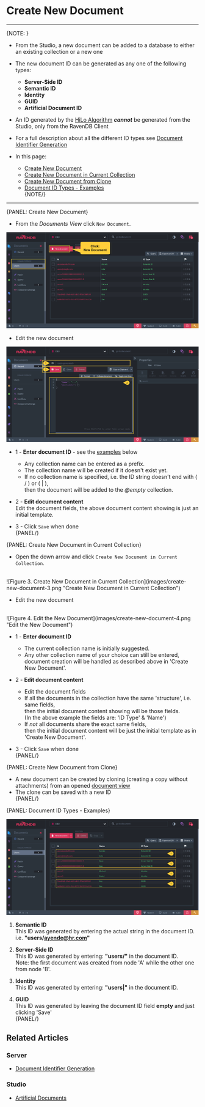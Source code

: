 ﻿# Create New Document
---

{NOTE: }

* From the Studio, a new document can be added to a database to either an existing collection or a new one

* The new document ID can be generated as any one of the following types:  
  * **Server-Side ID**  
  * **Semantic ID**  
  * **Identity**  
  * **GUID**  
  * **Artificial Document ID**  

* An ID generated by the [HiLo Algorithm](../../../client-api/document-identifiers/hilo-algorithm) ***cannot*** be generated from the Studio, only from the RavenDB Client  

* For a full description about all the different ID types see [Document Identifier Generation](../../../server/kb/document-identifier-generation)  

* In this page:  
  * [Create New Document](../../../studio/database/documents/create-new-document#create-new-document)  
  * [Create New Document in Current Collection](../../../studio/database/documents/create-new-document#create-new-document-in-current-collection)  
  * [Create New Document from Clone](../../../studio/database/documents/create-new-document#create-new-document-from-clone)  
  * [Document ID Types - Examples](../../../studio/database/documents/create-new-document#document-id-types---examples)  
{NOTE/}

---

{PANEL: Create New Document}

* From the _Documents View_ click `New Document`.  

![Figure 1. Create New Document](images/create-new-document-1.png "Create New Document")

* Edit the new document  

![Figure 2. Edit the New Document](images/create-new-document-2.png "Edit the New Document")

* 1 - **Enter document ID** - see the [examples](../../../studio/database/documents/create-new-document#document-id-types---examples) below  
  * Any collection name can be entered as a prefix.  
  * The collection name will be created if it doesn't exist yet.  
  * If no collection name is specified, i.e. the ID string doesn't end with ( / ) or ( | ),  
    then the document will be added to the _@empty_ collection.  

* 2 - **Edit document content**    
  Edit the document fields, the above document content showing is just an initial template.  

* 3 - Click `Save` when done  
{PANEL/}

{PANEL: Create New Document in Current Collection}

* Open the down arrow and click `Create New Document in Current Collection`.  
<br/>
![Figure 3. Create New Document in Current Collection](images/create-new-document-3.png "Create New Document in Current Collection")

* Edit the new document  
<br/>
![Figure 4. Edit the New Document](images/create-new-document-4.png "Edit the New Document")

* 1 - **Enter document ID**  
  * The current collection name is initially suggested.  
  * Any other collection name of your choice can still be entered,  
    document creation will be handled as described above in 'Create New Document'.  

* 2 - **Edit document content**  
  * Edit the document fields
  * If all the documents in the collection have the same 'structure', i.e. same fields,  
    then the initial document content showing will be those fields.  
    (In the above example the fields are: 'ID Type' & 'Name')  
  * If _not_ all documents share the exact same fields,  
    then the initial document content will be just the initial template as in 'Create New Document'.  

* 3 - Click `Save` when done  
{PANEL/}

{PANEL: Create New Document from Clone}

  * A new document can be created by cloning (creating a copy without attachments) from an opened [document view](../../../studio/database/documents/document-view)  
  * The clone can be saved with a new ID  
{PANEL/}

{PANEL: Document ID Types - Examples}

![Figure 5. IDs Examples](images/create-new-document-5.png "IDs Examples")

1. **Semantic ID**  
   This ID was generated by entering the actual string in the document ID.  
   i.e. **"users/ayende@hr.com"**  

2. **Server-Side ID**  
   This ID was generated by entering: **"users/"** in the document ID.  
   Note: the first document was created from node 'A' while the other one from node 'B'.  

3. **Identity**  
   This ID was generated by entering: **"users|"** in the document ID.  

4. **GUID**  
   This ID was generated by leaving the document ID field **empty** and just clicking 'Save'  
{PANEL/}

## Related Articles

### Server
- [Document Identifier Generation](../../../server/kb/document-identifier-generation)

### Studio
- [Artificial Documents](../../../studio/database/indexes/create-map-reduce-index#saving-map-reduce-results-in-a-collection-(artificial-documents))
